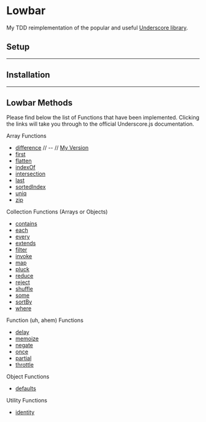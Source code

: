 # Lowbar

My TDD reimplementation of the popular and useful [Underscore library](http://underscorejs.org/).

## Setup

___

##  Installation

___

## Lowbar Methods

Please find below the list of Functions that have been implemented. Clicking the links will take you through to the official Underscore.js documentation. 

Array Functions
* [difference](http://underscorejs.org/#difference) // -- // [My Version](arrayFunctions/difference.js)
* [first](http://underscorejs.org/#first)
* [flatten](http://underscorejs.org/#flatten)
* [indexOf](http://underscorejs.org/#indexOf)
* [intersection](http://underscorejs.org/#intersection)
* [last](http://underscorejs.org/#last)
* [sortedIndex](http://underscorejs.org/#sortedIndex)
* [uniq](http://underscorejs.org/#uniq)
* [zip](http://underscorejs.org/#zip)


Collection Functions (Arrays or Objects)
* [contains](http://underscorejs.org/#contains)
* [each](http://underscorejs.org/#each)
* [every](http://underscorejs.org/#every)
* [extends](http://underscorejs.org/#extends)
* [filter](http://underscorejs.org/#filter)
* [invoke](http://underscorejs.org/#invoke)
* [map](http://underscorejs.org/#map)
* [pluck](http://underscorejs.org/#pluck)
* [reduce](http://underscorejs.org/#reduce)
* [reject](http://underscorejs.org/#reject)
* [shuffle](http://underscorejs.org/#shuffle)
* [some](http://underscorejs.org/#some)
* [sortBy](http://underscorejs.org/#sortBy)
* [where](http://underscorejs.org/#where)


Function (uh, ahem) Functions
* [delay](http://underscorejs.org/#delay)
* [memoize](http://underscorejs.org/#memoize)
* [negate](http://underscorejs.org/#negate)
* [once](http://underscorejs.org/#once)
* [partial](http://underscorejs.org/#partial)
* [throttle](http://underscorejs.org/#throttle)


Object Functions
* [defaults](http://underscorejs.org/#defaults)


Utility Functions
* [identity](http://underscorejs.org/#identity)

